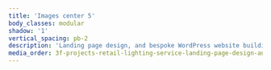 ```yaml
---
title: 'Images center 5'
body_classes: modular
shadow: '1'
vertical_spacing: pb-2
description: 'Landing page design, and bespoke WordPress website building for 3F Project''s retail lighting service home page screen'
media_order: 3f-projects-retail-lighting-service-landing-page-design-and-bespoke-wordpress-website-building-screen-1.jpg
---
```


